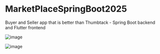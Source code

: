 # MarketPlaceSpringBoot2025
Buyer and Seller app that is better than Thumbtack - Spring Boot backend and Flutter frontend

![image](https://github.com/user-attachments/assets/8f51e8af-03f6-40fc-883d-4a6fba6cb4ed)

![image](https://github.com/user-attachments/assets/7ec91447-af4e-4946-ba4b-9af1ae7077c2)
